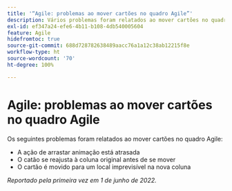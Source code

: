 ```yaml
---
title: '“Agile: problemas ao mover cartões no quadro Agile”'
description: Vários problemas foram relatados ao mover cartões no quadro Agile.
exl-id: ef347a24-efe6-4b11-b108-4db540005604
feature: Agile
hidefromtoc: true
source-git-commit: 688d728782638489aacc76a1a12c38ab12215f8e
workflow-type: ht
source-wordcount: '70'
ht-degree: 100%

---
```


# Agile: problemas ao mover cartões no quadro Agile

<!--Valid issue, won't fix-->

Os seguintes problemas foram relatados ao mover cartões no quadro Agile:

* A ação de arrastar animação está atrasada
* O catão se reajusta à coluna original antes de se mover
* O cartão é movido para um local imprevisível na nova coluna

_Reportado pela primeira vez em 1 de junho de 2022._

